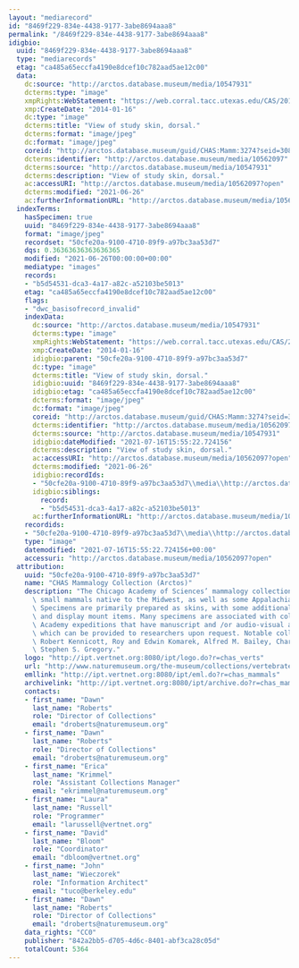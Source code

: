 ```yaml
---
layout: "mediarecord"
id: "8469f229-834e-4438-9177-3abe8694aaa8"
permalink: "/8469f229-834e-4438-9177-3abe8694aaa8"
idigbio:
  uuid: "8469f229-834e-4438-9177-3abe8694aaa8"
  type: "mediarecords"
  etag: "ca485a65eccfa4190e8dcef10c782aad5ae12c00"
  data:
    dc:source: "http://arctos.database.museum/media/10547931"
    dcterms:type: "image"
    xmpRights:WebStatement: "https://web.corral.tacc.utexas.edu/CAS/20161217-02/jpg/chas_mamm_3274.2.jpg"
    xmp:CreateDate: "2014-01-16"
    dc:type: "image"
    dcterms:title: "View of study skin, dorsal."
    dcterms:format: "image/jpeg"
    dc:format: "image/jpeg"
    coreid: "http://arctos.database.museum/guid/CHAS:Mamm:3274?seid=3087875"
    dcterms:identifier: "http://arctos.database.museum/media/10562097"
    dcterms:source: "http://arctos.database.museum/media/10547931"
    dcterms:description: "View of study skin, dorsal."
    ac:accessURI: "http://arctos.database.museum/media/10562097?open"
    dcterms:modified: "2021-06-26"
    ac:furtherInformationURL: "http://arctos.database.museum/media/10562097"
  indexTerms:
    hasSpecimen: true
    uuid: "8469f229-834e-4438-9177-3abe8694aaa8"
    format: "image/jpeg"
    recordset: "50cfe20a-9100-4710-89f9-a97bc3aa53d7"
    dqs: 0.36363636363636365
    modified: "2021-06-26T00:00:00+00:00"
    mediatype: "images"
    records:
    - "b5d54531-dca3-4a17-a82c-a52103be5013"
    etag: "ca485a65eccfa4190e8dcef10c782aad5ae12c00"
    flags:
    - "dwc_basisofrecord_invalid"
    indexData:
      dc:source: "http://arctos.database.museum/media/10547931"
      dcterms:type: "image"
      xmpRights:WebStatement: "https://web.corral.tacc.utexas.edu/CAS/20161217-02/jpg/chas_mamm_3274.2.jpg"
      xmp:CreateDate: "2014-01-16"
      idigbio:parent: "50cfe20a-9100-4710-89f9-a97bc3aa53d7"
      dc:type: "image"
      dcterms:title: "View of study skin, dorsal."
      idigbio:uuid: "8469f229-834e-4438-9177-3abe8694aaa8"
      idigbio:etag: "ca485a65eccfa4190e8dcef10c782aad5ae12c00"
      dcterms:format: "image/jpeg"
      dc:format: "image/jpeg"
      coreid: "http://arctos.database.museum/guid/CHAS:Mamm:3274?seid=3087875"
      dcterms:identifier: "http://arctos.database.museum/media/10562097"
      dcterms:source: "http://arctos.database.museum/media/10547931"
      idigbio:dateModified: "2021-07-16T15:55:22.724156"
      dcterms:description: "View of study skin, dorsal."
      ac:accessURI: "http://arctos.database.museum/media/10562097?open"
      dcterms:modified: "2021-06-26"
      idigbio:recordIds:
      - "50cfe20a-9100-4710-89f9-a97bc3aa53d7\\media\\http://arctos.database.museum/media/10562097"
      idigbio:siblings:
        record:
        - "b5d54531-dca3-4a17-a82c-a52103be5013"
      ac:furtherInformationURL: "http://arctos.database.museum/media/10562097"
    recordids:
    - "50cfe20a-9100-4710-89f9-a97bc3aa53d7\\media\\http://arctos.database.museum/media/10562097"
    type: "image"
    datemodified: "2021-07-16T15:55:22.724156+00:00"
    accessuri: "http://arctos.database.museum/media/10562097?open"
  attribution:
    uuid: "50cfe20a-9100-4710-89f9-a97bc3aa53d7"
    name: "CHAS Mammalogy Collection (Arctos)"
    description: "The Chicago Academy of Sciences’ mammalogy collection contains mostly\
      \ small mammals native to the Midwest, as well as some Appalachian species.\
      \ Specimens are primarily prepared as skins, with some additional osteological\
      \ and display mount items. Many specimens are associated with collectors or\
      \ Academy expeditions that have manuscript and /or audio-visual archival material,\
      \ which can be provided to researchers upon request. Notable collectors include\
      \ Robert Kennicott, Roy and Edwin Komarek, Alfred M. Bailey, Charles D. Brower,\
      \ Stephen S. Gregory."
    logo: "http://ipt.vertnet.org:8080/ipt/logo.do?r=chas_verts"
    url: "http://www.naturemuseum.org/the-museum/collections/vertebrates"
    emllink: "http://ipt.vertnet.org:8080/ipt/eml.do?r=chas_mammals"
    archivelink: "http://ipt.vertnet.org:8080/ipt/archive.do?r=chas_mammals"
    contacts:
    - first_name: "Dawn"
      last_name: "Roberts"
      role: "Director of Collections"
      email: "droberts@naturemuseum.org"
    - first_name: "Dawn"
      last_name: "Roberts"
      role: "Director of Collections"
      email: "droberts@naturemuseum.org"
    - first_name: "Erica"
      last_name: "Krimmel"
      role: "Assistant Collections Manager"
      email: "ekrimmel@naturemuseum.org"
    - first_name: "Laura"
      last_name: "Russell"
      role: "Programmer"
      email: "larussell@vertnet.org"
    - first_name: "David"
      last_name: "Bloom"
      role: "Coordinator"
      email: "dbloom@vertnet.org"
    - first_name: "John"
      last_name: "Wieczorek"
      role: "Information Architect"
      email: "tuco@berkeley.edu"
    - first_name: "Dawn"
      last_name: "Roberts"
      role: "Director of Collections"
      email: "droberts@naturemuseum.org"
    data_rights: "CC0"
    publisher: "842a2bb5-d705-4d6c-8401-abf3ca28c05d"
    totalCount: 5364
---
```

